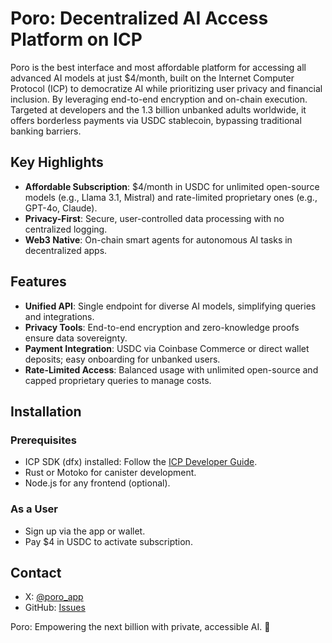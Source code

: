 # Poro: Decentralized AI Access Platform on ICP
Poro is the best interface and most affordable platform for accessing all advanced AI models at just $4/month, built on the Internet Computer Protocol (ICP) to democratize AI while prioritizing user privacy and financial inclusion. By leveraging end-to-end encryption and on-chain execution. Targeted at developers and the 1.3 billion unbanked adults worldwide, it offers borderless payments via USDC stablecoin, bypassing traditional banking barriers.

## Key Highlights
- **Affordable Subscription**: $4/month in USDC for unlimited open-source models (e.g., Llama 3.1, Mistral) and rate-limited proprietary ones (e.g., GPT-4o, Claude).
- **Privacy-First**: Secure, user-controlled data processing with no centralized logging.
- **Web3 Native**: On-chain smart agents for autonomous AI tasks in decentralized apps.

## Features
- **Unified API**: Single endpoint for diverse AI models, simplifying queries and integrations.
- **Privacy Tools**: End-to-end encryption and zero-knowledge proofs ensure data sovereignty.
- **Payment Integration**: USDC via Coinbase Commerce or direct wallet deposits; easy onboarding for unbanked users.
- **Rate-Limited Access**: Balanced usage with unlimited open-source and capped proprietary queries to manage costs.

## Installation
### Prerequisites
- ICP SDK (dfx) installed: Follow the [ICP Developer Guide](https://internetcomputer.org/docs/current/developer-docs/getting-started/install/).
- Rust or Motoko for canister development.
- Node.js for any frontend (optional).

### As a User
- Sign up via the app or wallet.
- Pay $4 in USDC to activate subscription.

## Contact
- X: [@poro_app](https://x.com/poro_app)
- GitHub: [Issues](https://github.com/yourusername/poro/issues)

Poro: Empowering the next billion with private, accessible AI. 🚀
